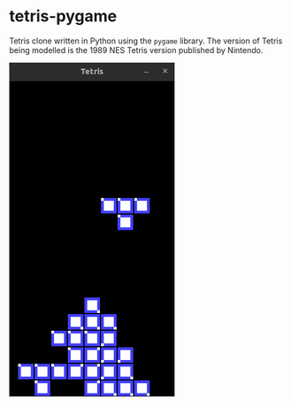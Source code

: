 # tetris-pygame

Tetris clone written in Python using the `pygame` library. The version of Tetris being modelled is the 1989 NES Tetris version published by Nintendo.

![Image preview of tetris](image_preview/tetris.png?raw=true)

